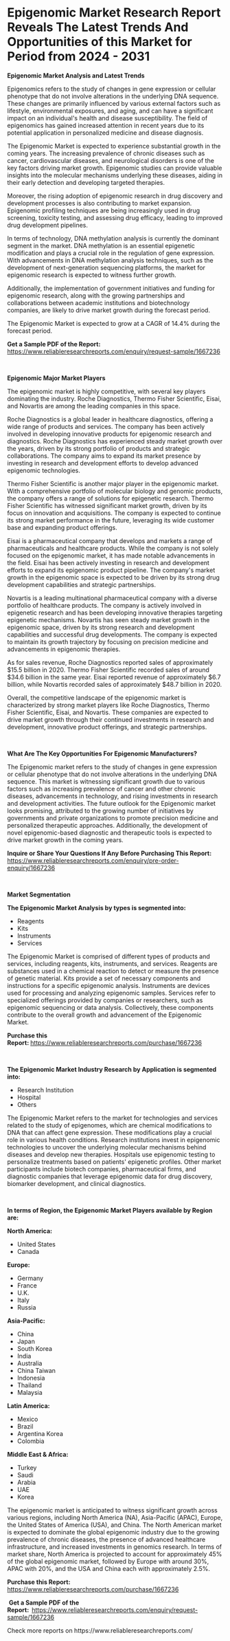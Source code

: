 <p><h1>Epigenomic Market Research Report Reveals The Latest Trends And Opportunities of this Market for Period from 2024 - 2031</h1></p><p><strong>Epigenomic Market Analysis and Latest Trends</strong></p>
<p><p>Epigenomics refers to the study of changes in gene expression or cellular phenotype that do not involve alterations in the underlying DNA sequence. These changes are primarily influenced by various external factors such as lifestyle, environmental exposures, and aging, and can have a significant impact on an individual's health and disease susceptibility. The field of epigenomics has gained increased attention in recent years due to its potential application in personalized medicine and disease diagnosis.</p><p>The Epigenomic Market is expected to experience substantial growth in the coming years. The increasing prevalence of chronic diseases such as cancer, cardiovascular diseases, and neurological disorders is one of the key factors driving market growth. Epigenomic studies can provide valuable insights into the molecular mechanisms underlying these diseases, aiding in their early detection and developing targeted therapies.</p><p>Moreover, the rising adoption of epigenomic research in drug discovery and development processes is also contributing to market expansion. Epigenomic profiling techniques are being increasingly used in drug screening, toxicity testing, and assessing drug efficacy, leading to improved drug development pipelines.</p><p>In terms of technology, DNA methylation analysis is currently the dominant segment in the market. DNA methylation is an essential epigenetic modification and plays a crucial role in the regulation of gene expression. With advancements in DNA methylation analysis techniques, such as the development of next-generation sequencing platforms, the market for epigenomic research is expected to witness further growth.</p><p>Additionally, the implementation of government initiatives and funding for epigenomic research, along with the growing partnerships and collaborations between academic institutions and biotechnology companies, are likely to drive market growth during the forecast period.</p><p>The Epigenomic Market is expected to grow at a CAGR of 14.4% during the forecast period.</p></p>
<p><strong>Get a Sample PDF of the Report:&nbsp;</strong> <a href="https://www.reliableresearchreports.com/enquiry/request-sample/1667236">https://www.reliableresearchreports.com/enquiry/request-sample/1667236</a></p>
<p>&nbsp;</p>
<p><strong>Epigenomic Major Market Players</strong></p>
<p><p>The epigenomic market is highly competitive, with several key players dominating the industry. Roche Diagnostics, Thermo Fisher Scientific, Eisai, and Novartis are among the leading companies in this space.</p><p>Roche Diagnostics is a global leader in healthcare diagnostics, offering a wide range of products and services. The company has been actively involved in developing innovative products for epigenomic research and diagnostics. Roche Diagnostics has experienced steady market growth over the years, driven by its strong portfolio of products and strategic collaborations. The company aims to expand its market presence by investing in research and development efforts to develop advanced epigenomic technologies.</p><p>Thermo Fisher Scientific is another major player in the epigenomic market. With a comprehensive portfolio of molecular biology and genomic products, the company offers a range of solutions for epigenetic research. Thermo Fisher Scientific has witnessed significant market growth, driven by its focus on innovation and acquisitions. The company is expected to continue its strong market performance in the future, leveraging its wide customer base and expanding product offerings.</p><p>Eisai is a pharmaceutical company that develops and markets a range of pharmaceuticals and healthcare products. While the company is not solely focused on the epigenomic market, it has made notable advancements in the field. Eisai has been actively investing in research and development efforts to expand its epigenomic product pipeline. The company's market growth in the epigenomic space is expected to be driven by its strong drug development capabilities and strategic partnerships.</p><p>Novartis is a leading multinational pharmaceutical company with a diverse portfolio of healthcare products. The company is actively involved in epigenetic research and has been developing innovative therapies targeting epigenetic mechanisms. Novartis has seen steady market growth in the epigenomic space, driven by its strong research and development capabilities and successful drug developments. The company is expected to maintain its growth trajectory by focusing on precision medicine and advancements in epigenomic therapies.</p><p>As for sales revenue, Roche Diagnostics reported sales of approximately $15.5 billion in 2020. Thermo Fisher Scientific recorded sales of around $34.6 billion in the same year. Eisai reported revenue of approximately $6.7 billion, while Novartis recorded sales of approximately $48.7 billion in 2020.</p><p>Overall, the competitive landscape of the epigenomic market is characterized by strong market players like Roche Diagnostics, Thermo Fisher Scientific, Eisai, and Novartis. These companies are expected to drive market growth through their continued investments in research and development, innovative product offerings, and strategic partnerships.</p></p>
<p>&nbsp;</p>
<p><strong>What Are The Key Opportunities For Epigenomic Manufacturers?</strong></p>
<p><p>The Epigenomic market refers to the study of changes in gene expression or cellular phenotype that do not involve alterations in the underlying DNA sequence. This market is witnessing significant growth due to various factors such as increasing prevalence of cancer and other chronic diseases, advancements in technology, and rising investments in research and development activities. The future outlook for the Epigenomic market looks promising, attributed to the growing number of initiatives by governments and private organizations to promote precision medicine and personalized therapeutic approaches. Additionally, the development of novel epigenomic-based diagnostic and therapeutic tools is expected to drive market growth in the coming years.</p></p>
<p><strong>Inquire or Share Your Questions If Any Before Purchasing This Report:</strong> <a href="https://www.reliableresearchreports.com/enquiry/pre-order-enquiry/1667236">https://www.reliableresearchreports.com/enquiry/pre-order-enquiry/1667236</a></p>
<p>&nbsp;</p>
<p><strong>Market Segmentation</strong></p>
<p><strong>The Epigenomic Market Analysis by types is segmented into:</strong></p>
<p><ul><li>Reagents</li><li>Kits</li><li>Instruments</li><li>Services</li></ul></p>
<p><p>The Epigenomic Market is comprised of different types of products and services, including reagents, kits, instruments, and services. Reagents are substances used in a chemical reaction to detect or measure the presence of genetic material. Kits provide a set of necessary components and instructions for a specific epigenomic analysis. Instruments are devices used for processing and analyzing epigenomic samples. Services refer to specialized offerings provided by companies or researchers, such as epigenomic sequencing or data analysis. Collectively, these components contribute to the overall growth and advancement of the Epigenomic Market.</p></p>
<p><strong>Purchase this Report:&nbsp;</strong><a href="https://www.reliableresearchreports.com/purchase/1667236">https://www.reliableresearchreports.com/purchase/1667236</a></p>
<p>&nbsp;</p>
<p><strong>The Epigenomic Market Industry Research by Application is segmented into:</strong></p>
<p><ul><li>Research Institution</li><li>Hospital</li><li>Others</li></ul></p>
<p><p>The Epigenomic Market refers to the market for technologies and services related to the study of epigenomes, which are chemical modifications to DNA that can affect gene expression. These modifications play a crucial role in various health conditions. Research institutions invest in epigenomic technologies to uncover the underlying molecular mechanisms behind diseases and develop new therapies. Hospitals use epigenomic testing to personalize treatments based on patients' epigenetic profiles. Other market participants include biotech companies, pharmaceutical firms, and diagnostic companies that leverage epigenomic data for drug discovery, biomarker development, and clinical diagnostics.</p></p>
<p>&nbsp;</p>
<p><strong>In terms of Region, the Epigenomic Market Players available by Region are:</strong></p>
<p>
    <p> <strong> North America: </strong>
        <ul>
            <li>United States</li>
            <li>Canada</li>
        </ul>
        </p> 
    <p> <strong> Europe: </strong>
        <ul>
            <li>Germany</li>
            <li>France</li>
            <li>U.K.</li>
            <li>Italy</li>
            <li>Russia</li>
        </ul>
        </p> 
    <p> <strong> Asia-Pacific: </strong>
        <ul>
            <li>China</li>
            <li>Japan</li>
            <li>South Korea</li>
            <li>India</li>
            <li>Australia</li>
            <li>China Taiwan</li>
            <li>Indonesia</li>
            <li>Thailand</li>
            <li>Malaysia</li>
        </ul>
        </p> 
    <p> <strong> Latin America: </strong>
        <ul>
            <li>Mexico</li>
            <li>Brazil</li>
            <li>Argentina Korea</li>
            <li>Colombia</li>
        </ul>
        </p> 
    <p> <strong> Middle East & Africa: </strong>
        <ul>
            <li>Turkey</li>
            <li>Saudi</li>
            <li>Arabia</li>
            <li>UAE</li>
            <li>Korea</li>
        </ul>
    </p>
    </p>
<p><p>The epigenomic market is anticipated to witness significant growth across various regions, including North America (NA), Asia-Pacific (APAC), Europe, the United States of America (USA), and China. The North American market is expected to dominate the global epigenomic industry due to the growing prevalence of chronic diseases, the presence of advanced healthcare infrastructure, and increased investments in genomics research. In terms of market share, North America is projected to account for approximately 45% of the global epigenomic market, followed by Europe with around 30%, APAC with 20%, and the USA and China each with approximately 2.5%.</p></p>
<p><strong>Purchase this Report: </strong><a href="https://www.reliableresearchreports.com/purchase/1667236">https://www.reliableresearchreports.com/purchase/1667236</a></p>
<p>&nbsp;<strong>Get a Sample PDF of the Report:&nbsp;&nbsp;</strong><a href="https://www.reliableresearchreports.com/enquiry/request-sample/1667236">https://www.reliableresearchreports.com/enquiry/request-sample/1667236</a></p>
<p><strong></strong></p>
<p>Check more reports on https://www.reliableresearchreports.com/</p>